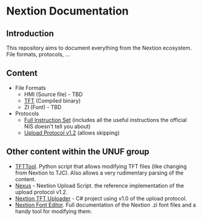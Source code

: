 # Nextion Documentation

## Introduction

This repository aims to document everything from the Nextion ecosystem. File formats, protocols, ...

## Content

* File Formats
	* HMI (Source file) - TBD
	* [TFT](/File%20Formats/TFT.md#readme) (Compiled binary)
	* ZI (Font) - TBD
* Protocols
	* [Full Instruction Set](/Protocols/Full%20Instruction%20Set.md#readme) (includes all the useful instructions the official NIS doesn't tell you about)
	* [Upload Protocol v1.2](/Protocols/Upload%20Protocol%20v1.2.md#readme) (allows skipping)

## Other content within the UNUF group

* [TFTTool](https://github.com/UNUF/TFTTool). Python script that allows modifying TFT files (like changing from Nextion to TJC). Also allows a very rudimentary parsing of the content.
* [Nexus](https://github.com/UNUF/Nexus) - Nextion Upload Script. the reference implementation of the upload protocol v1.2.
* [Nextion TFT Uploader](https://github.com/UNUF/nextion-tft-uploader) - C# project using v1.0 of the upload protocol.
* [Nextion Font Editor](https://github.com/UNUF/nextion-font-editor). Full documentation of the Nextion .zi font files and a handy tool for modifying them.
